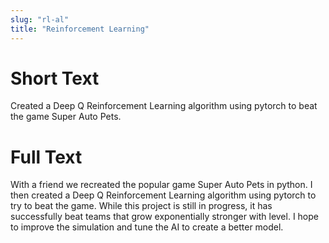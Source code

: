 ```yaml
---
slug: "rl-al"
title: "Reinforcement Learning"
---
```


# Short Text

Created a Deep Q Reinforcement Learning algorithm using pytorch to beat the game Super Auto Pets.

# Full Text

With a friend we recreated the popular game Super Auto Pets in python. I then created a Deep Q Reinforcement Learning algorithm using pytorch to try to beat the game. While this project is still in progress, it has successfully beat teams that grow exponentially stronger with level. I hope to improve the simulation and tune the AI to create a better model.